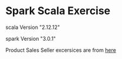 # Spark Scala Exercise

scala Version "2.12.12"

spark Version "3.0.1"

Product Sales Seller excersices are from [here](https://towardsdatascience.com/six-spark-exercises-to-rule-them-all-242445b24565)
